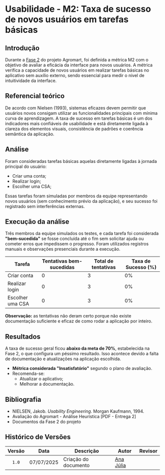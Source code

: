 # Usabilidade - M2: Taxa de sucesso de novos usuários em tarefas básicas
## Introdução

Durante a [Fase 2](https://fcte-qualidade-de-software-1.github.io/2025-1-T01--Betty-Snyder/gqm/gqm/#selecao-das-metricas) do projeto Agromart, foi definida a métrica M2 com o objetivo de avaliar a eficácia da interface para novos usuários. A métrica verifica a capacidade de novos usuários em realizar tarefas básicas no aplicativo sem auxílio externo, sendo essencial para medir o nível de intuitividade da interface.

## Referencial teórico

De acordo com Nielsen (1993), sistemas eficazes devem permitir que usuários novos consigam utilizar as funcionalidades principais com mínima curva de aprendizagem. A taxa de sucesso em tarefas básicas é um dos indicadores mais confiáveis de usabilidade e está diretamente ligada à clareza dos elementos visuais, consistência de padrões e coerência semântica da aplicação.

## Análise
Foram consideradas tarefas básicas aquelas diretamente ligadas à jornada principal do usuário:

- Criar uma conta;
- Realizar login;
- Escolher uma CSA;

Essas tarefas foram simuladas por membros da equipe representando novos usuários (sem conhecimento prévio da aplicação), e seu sucesso foi registrado sem interferências externas.

## Execução da análise

Três membros da equipe simulados os testes, e cada tarefa foi considerada **"bem-sucedida"** se fosse concluída até o fim sem solicitar ajuda ou cometer erros que impedissem o progresso. Foram utilizados registros manuais e observações presenciais durante a execução.

| Tarefa                   | Tentativas bem-sucedidas | Total de tentativas | Taxa de Sucesso (%) |
|--------------------------|--------------------------|----------------------|----------------------|
| Criar conta              | 0                        | 3                    | 0%                 |
| Realizar login           | 0                        | 3                    | 0%                 |
| Escolher uma CSA         | 0                        | 3                    | 0%                |

**Observação:** as tentativas não deram certo porque não existe documentação suficiente e eficaz de como rodar a aplicação por inteiro.

## Resultados

A taxa de sucesso geral ficou **abaixo da meta de 70%**, estabelecida na Fase 2, o que configura um péssimo resultado. Isso acontece devido a falta de documentação e atualizações na aplicação escolhida.

- **Métrica considerada "Insatisfatório"** segundo o plano de avaliação.
- Recomenda-se:
  - Atualizar o aplicativo;
  - Melhorar a documentação.

## Bibliografia

- NIELSEN, Jakob. *Usability Engineering*. Morgan Kaufmann, 1994.
- Avaliação do Agromart - Análise Heurística [PDF - Entrega 2]
- Documentos da Fase 2 do projeto

## Histórico de Versões

|Versão|Data|Descrição|Autor|Revisor|
|:----:|----|---------|-----|:-------:|
|`1.0`|07/07/2025|Criação do documento| [Ana Júlia](https://github.com/ailujana) ||